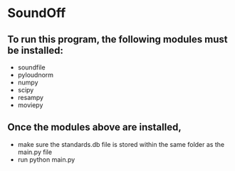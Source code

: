 # SoundOff

## To run this program, the following modules must be installed:
- soundfile
- pyloudnorm
- numpy
- scipy
- resampy
- moviepy

## Once the modules above are installed, 
- make sure the standards.db file is stored within the same folder as the main.py file
- run python main.py 

